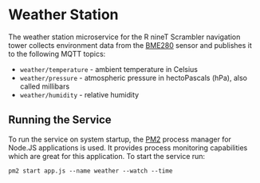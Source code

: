 # Weather Station

The weather station microservice for the R nineT Scrambler navigation tower collects environment data from
the [BME280](https://www.embeddedadventures.com/datasheets/BME280.pdf) sensor and publishes it to the
following MQTT topics:

- `weather/temperature` - ambient temperature in Celsius
- `weather/pressure` - atmospheric pressure in hectoPascals (hPa), also called millibars
- `weather/humidity` - relative humidity

## Running the Service

To run the service on system startup, the [PM2](https://pm2.keymetrics.io/) process manager for Node.JS
applications is used. It provides process monitoring capabilities which are great for this application.
To start the service run:

```
pm2 start app.js --name weather --watch --time
```
